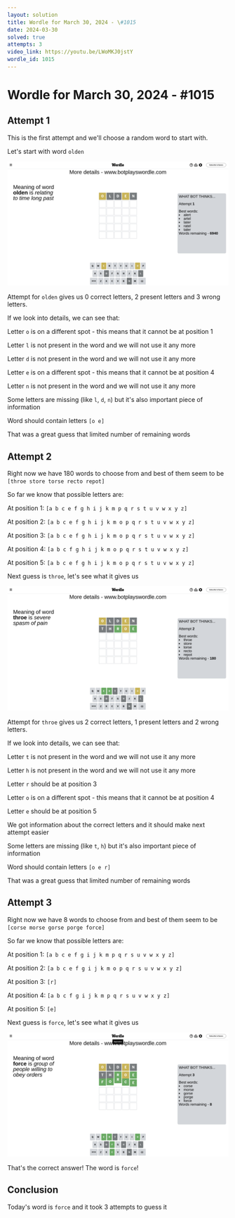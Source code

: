 ```yaml
---
layout: solution
title: Wordle for March 30, 2024 - \#1015
date: 2024-03-30
solved: true
attempts: 3
video_link: https://youtu.be/LWoMKJ0jstY
wordle_id: 1015
---
```


# Wordle for March 30, 2024 - \#1015

## Attempt 1

This is the first attempt and we'll choose a random word to start with.

Let's start with word `olden`

![Attempt 1](2024-03-30/attempt-1.png)

Attempt for `olden` gives us 0 correct letters, 2 present letters and 3 wrong letters.

If we look into details, we can see that:

Letter `o` is on a different spot - this means that it cannot be at position 1

Letter `l` is not present in the word and we will not use it any more

Letter `d` is not present in the word and we will not use it any more

Letter `e` is on a different spot - this means that it cannot be at position 4

Letter `n` is not present in the word and we will not use it any more

Some letters are missing (like `l`, `d`, `n`) but it's also important piece of information

Word should contain letters `[o e]`

That was a great guess that limited number of remaining words



## Attempt 2

Right now we have 180 words to choose from and best of them seem to be `[throe store torse recto repot]`

So far we know that possible letters are:

At position 1: `[a b c e f g h i j k m p q r s t u v w x y z]`

At position 2: `[a b c e f g h i j k m o p q r s t u v w x y z]`

At position 3: `[a b c e f g h i j k m o p q r s t u v w x y z]`

At position 4: `[a b c f g h i j k m o p q r s t u v w x y z]`

At position 5: `[a b c e f g h i j k m o p q r s t u v w x y z]`

Next guess is `throe`, let's see what it gives us

![Attempt 2](2024-03-30/attempt-2.png)

Attempt for `throe` gives us 2 correct letters, 1 present letters and 2 wrong letters.

If we look into details, we can see that:

Letter `t` is not present in the word and we will not use it any more

Letter `h` is not present in the word and we will not use it any more

Letter `r` should be at position 3

Letter `o` is on a different spot - this means that it cannot be at position 4

Letter `e` should be at position 5

We got information about the correct letters and it should make next attempt easier

Some letters are missing (like `t`, `h`) but it's also important piece of information

Word should contain letters `[o e r]`

That was a great guess that limited number of remaining words



## Attempt 3

Right now we have 8 words to choose from and best of them seem to be `[corse morse gorse porge force]`

So far we know that possible letters are:

At position 1: `[a b c e f g i j k m p q r s u v w x y z]`

At position 2: `[a b c e f g i j k m o p q r s u v w x y z]`

At position 3: `[r]`

At position 4: `[a b c f g i j k m p q r s u v w x y z]`

At position 5: `[e]`

Next guess is `force`, let's see what it gives us

![Attempt 3](2024-03-30/attempt-3.png)

That's the correct answer! The word is `force`!

## Conclusion

Today's word is `force` and it took 3 attempts to guess it

